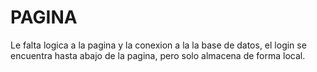 # PAGINA  
Le falta logica a la pagina y la conexion a la la base de datos, el login se encuentra hasta abajo de la pagina, pero solo almacena de forma local.
